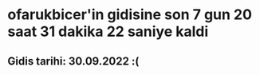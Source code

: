 # ofarukbicer'in gidisine son 7 gun 20 saat 31 dakika 22 saniye kaldi

## Gidis tarihi: 30.09.2022 :(